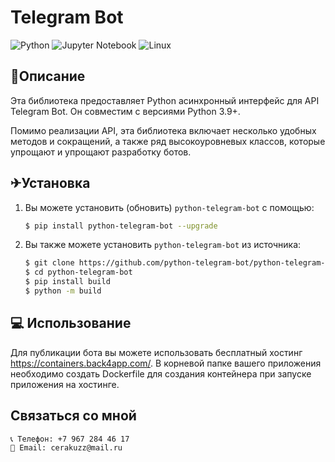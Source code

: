 # Telegram Bot

![Python](https://img.shields.io/badge/python-3670A0?style=for-the-badge&logo=python&logoColor=ffdd54)
![Jupyter Notebook](https://img.shields.io/badge/jupyter-%23FA0F00.svg?style=for-the-badge&logo=jupyter&logoColor=white)
![Linux](https://img.shields.io/badge/Linux-FCC624?style=for-the-badge&logo=linux&logoColor=black)

## 📝Описание

Эта библиотека предоставляет Python асинхронный интерфейс для API Telegram Bot. Он совместим с версиями Python 3.9+.

Помимо реализации API, эта библиотека включает несколько удобных методов и сокращений, а также ряд высокоуровневых классов, которые упрощают и упрощают разработку ботов.

## ✈Установка

1. Вы можете установить (обновить) ```python-telegram-bot``` с помощью:

    ```bash
    $ pip install python-telegram-bot --upgrade
    ```
2. Вы также можете установить ```python-telegram-bot``` из источника:

    ```bash
    $ git clone https://github.com/python-telegram-bot/python-telegram-bot
    $ cd python-telegram-bot
    $ pip install build
    $ python -m build
    ```

## 💻 Использование

Для публикации бота вы можете использовать бесплатный хостинг https://containers.back4app.com/. В корневой папке вашего приложения необходимо
создать Dockerfile для создания контейнера при запуске приложения на хостинге.

## Связаться со мной
    📞 Телефон: +7 967 284 46 17
    📧 Email: cerakuzz@mail.ru

